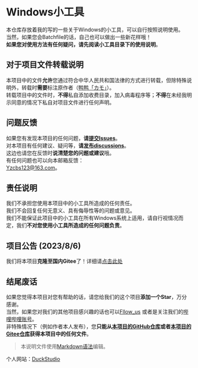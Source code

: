 # Windows小工具<br>
本仓库存放着我的写的一些关于Windows的小工具，可以自行按照说明使用。<br>
当然，如果您会Batchfile的话，自己也可以做出一些新花样哦！<br>
**如果您对使用方法有任何疑问，请先阅读小工具目录下的使用说明**。<br>

## 对于项目文件转载说明<br>
本项目中的文件**允许**您通过符合中华人民共和国法律的方式进行转载，但除特殊说明外，转载时**需要**标注原作者（[鸭鸭「カモ」](https://duckduckstudio.github.io/yazicbs.github.io/)）。<br>
转载项目中的文件时，**不得**私自添加收费目录，加入病毒程序等；**不得**在未经我明示同意的情况下私自对项目文件进行任何声明。<br>

## 问题反馈<br>
如果您有发现本项目的任何问题，**请[提交Issues](https://github.com/DuckDuckStudio/Windows_Optimization_Widget/issues)**。<br>
对本项目有任何建议、疑问等，**请[发布discussions](https://github.com/DuckDuckStudio/Windows_Optimization_Widget/discussions)**。<br>
这边也请您在反馈时**说清楚您的问题或建议**哦。<br>
有任何问题也可以向本邮箱反馈：<br>
<Yzcbs123@163.com>。<br>

## 责任说明<br>
我们不承担您使用本项目中的小工具所造成的任何责任。<br>
我们不会回复任何无意义、具有侮辱性等的问题或意见。<br>
我们不能保证此项目中的小工具在所有Windows系统上适用，请自行视情况而定，我们**不对您使用小工具所造成的任何问题负责**。<br>

## 项目公告 (2023/8/6)<br>
我们将本项目**克隆至国内Gitee**了！详细请[点击此处](https://gitee.com/duckstudio/windows-widgets/)<br>

## 结尾废话<br>
如果您觉得本项目对您有帮助的话，请您给我们的这个项目**添加一个Star**，万分感谢。<br>
当然，如果您对我们的其他项目感兴趣的话也可以[Fllow_us](https://github.com/DuckDuckStudio/) 或者是关注我们的[哔哩哔哩账号](https://space.bilibili.com/2054654702)。<br>
非特殊情况下（例如作者本人发布），您**只能从[本项目的GitHub仓库](https://github.com/DuckDuckStudio/Windows_Optimization_Widget/)或者[本项目的Gitee仓库](https://gitee.com/duckstudio/windows-widgets/)获得本项目中的任何文件**。<br>

> 本说明文件使用[Markdown语法](https://markdown.com.cn/basic-syntax/)编辑。

个人网站：[DuckStudio](https://duckduckstudio.github.io/yazicbs.github.io/)
